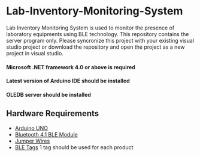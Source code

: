 # Lab-Inventory-Monitoring-System
Lab Inventory Monitoring System is used to monitor the presence of laboratory equipments using BLE technology. This repository contains the server program only.
Please syncronize this project with your existing visual studio project or download the repository and open the project as a new project in visual studio.

#### Microsoft .NET framework 4.0 or above is required
#### Latest version of Arduino IDE should be installed
#### OLEDB server should be installed

## Hardware Requirements
* [Arduino UNO](https://gatsan.com/arduino-uno)
* [Bluetooth 4.1 BLE Module](https://gatsan.com/wireless/bluetooth/HM-10-BLE-CC2540-CC2541)
* [Jumper Wires](https://gatsan.com/cables-connectors/jumper-female)
* [BLE Tags](https://gatsan.com/wireless/bluetooth/ble-itag) 1 tag should be used for each product
